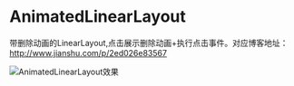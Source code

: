 # AnimatedLinearLayout
带删除动画的LinearLayout,点击展示删除动画+执行点击事件。对应博客地址：http://www.jianshu.com/p/2ed026e83567

![AnimatedLinearLayout效果](http://upload-images.jianshu.io/upload_images/2839011-fa3bda42ff8ca0cd.gif?imageMogr2/auto-orient/strip)
